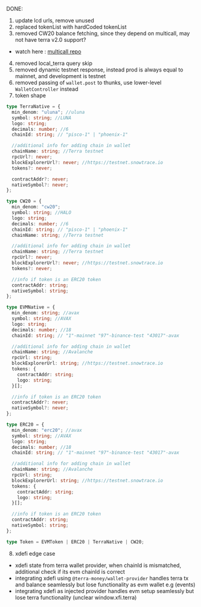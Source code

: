 DONE:

1. update lcd urls, remove unused
2. replaced tokenList with hardCoded tokenList
3. removed CW20 balance fetching, since they depend on multicall, may not have terra v2.0 support?

- watch here : [multicall repo](https://github.com/scb-10x/multicall)

4. removed local_terra query skip
5. removed dynamic testnet response, instead prod is always equal to mainnet, and development is testnet
6. removed passing of `wallet.post` to thunks, use lower-level `WalletController` instead
7. token shape

```ts
type TerraNative = {
  min_denom: "uluna"; //uluna
  symbol: string; //LUNA
  logo: string;
  decimals: number; //6
  chainId: string; // "pisco-1" | "phoenix-1"

  //additional info for adding chain in wallet
  chainName: string; //Terra testnet
  rpcUrl?: never;
  blockExplorerUrl?: never; //https://testnet.snowtrace.io
  tokens?: never;

  contractAddr?: never;
  nativeSymbol?: never;
};

type CW20 = {
  min_denom: "cw20";
  symbol: string; //HALO
  logo: string;
  decimals: number; //6
  chainId: string; // "pisco-1" | "phoenix-1"
  chainName: string; //Terra testnet

  //additional info for adding chain in wallet
  chainName: string; //Terra testnet
  rpcUrl?: never;
  blockExplorerUrl?: never; //https://testnet.snowtrace.io
  tokens?: never;

  //info if token is an ERC20 token
  contractAddr: string;
  nativeSymbol: string;
};

type EVMNative = {
  min_denom: string; //avax
  symbol: string; //AVAX
  logo: string;
  decimals: number; //18
  chainId: string; // "1"-mainnet "97"-binance-test "43017"-avax

  //additional info for adding chain in wallet
  chainName: string; //Avalanche
  rpcUrl: string;
  blockExplorerUrl: string; //https://testnet.snowtrace.io
  tokens: {
    contractAddr: string;
    logo: string;
  }[];

  //info if token is an ERC20 token
  contractAddr?: never;
  nativeSymbol?: never;
};

type ERC20 = {
  min_denom: "erc20"; //avax
  symbol: string; //AVAX
  logo: string;
  decimals: number; //18
  chainId: string; // "1"-mainnet "97"-binance-test "43017"-avax

  //additional info for adding chain in wallet
  chainName: string; //Avalanche
  rpcUrl: string;
  blockExplorerUrl: string; //https://testnet.snowtrace.io
  tokens: {
    contractAddr: string;
    logo: string;
  }[];

  //info if token is an ERC20 token
  contractAddr: string;
  nativeSymbol: string;
};

type Token = EVMToken | ERC20 | TerraNative | CW20;
```

8. xdefi edge case

- xdefi state from terra wallet provider, when chainId is mismatched, additional check if its evm chainId is correct
- integrating xdefi using `@terra-money/wallet-provider` handles terra tx and balance seamlessly but lose functionality as evm wallet e.g (events)
- integrating xdefi as injected provider handles evm setup seamlessly but lose terra functionality (unclear window.xfi.terra)
